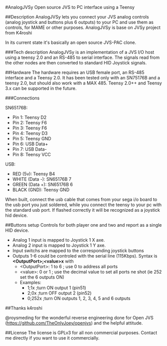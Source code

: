 #AnalogJVSy
Open source JVS to PC interface using a Teensy 

##Description
AnalogJVSy lets you connect your JVS analog controls (analog joystick and buttons plus 6 outputs) to your PC and use them as controls, for MAME or other purposes. 
AnalogJVSy is base on JVSy project from K4roshi

In its current state it's basically an open source JVS-PAC clone.

###Tech description
AnalogJVSy is an implementation of a JVS I/O host using a teensy 2.0 and an RS-485 to serial interface. The signals read from the other nodes are then converted to standard HID Joystick signals.


##Hardware
The hardware requires an USB female port, an RS-485 interface and a Teensy 2.0. It has been tested only with an SN75176B and a teensy 2.0, but should also work with a MAX 485. Teensy 2.0++ and Teensy 3.x can be supported in the future.

###Connections

SN65176B:
- Pin 1: Teensy D2
- Pin 2: Teensy F6
- Pin 3: Teensy F6
- Pin 4: Teensy D3
- Pin 5: Teensy GND
- Pin 6: USB Data+
- Pin 7: USB Data-
- Pin 8: Teensy VCC

USB:
- RED (5v): Teensy B4
- WHITE (Data -): SN65176B 7
- GREEN (Data +): SN65176B 6
- BLACK (GND): Teensy GND

When built, connect the usb cable that comes from your sega i/o board to the usb port you just soldered, while you connect the teensy to your pc with the standard usb port. If flashed correctly it will be recognized as a joystick hid device.

##Buttons setup
Controls for both player one and two and report as a single HID device.

- Analog 1 input is mapped to Joystick 1 X axe.
- Analog 2 input is mapped to Joystick 1 Y axe.
- Input switchs are mapped to the corresponding joystick buttons
- Outputs 1-6 could be controled with the serial line (115Kbps). Syntax is <strong>\<OutputPort\>;\<value\>x</strong> with
    - \<OutputPort\>: 1 to 6 ; use 0 to address all ports
    - \<value\>: 0 or 1 ; use the decimal value to set all ports ne shot (ie 252 set the 6 outputs ON)
    - Examples:
        - 1;1x      ;turn ON output 1 (pin51)
        - 2;0x      ;turn OFF output 2 (pin52)
        - 0;252x    ;turn ON outputs 1, 2, 3, 4, 5 and 6 outputs


##Thanks
k4roshi
      
@roysmeding for the wonderful reverse engineering done for Open JVS (https://github.com/TheOnlyJoey/openjvs) and the helpful attitude.

##License
The license is GPLv3 for all non commercial purposes.
Contact me directly if you want to use it commercially.
